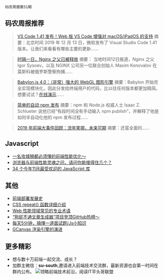 `码农周报第51期`

码农周报推荐
-------

>  [VS Code 1.41 发布！Web 版 VS Code 增强对 macOS/iPadOS 的支持](https://mp.weixin.qq.com/s/pMDIPgAgl2GDHDYpVD5ifg)
> 摘要：北京时间 2019 年 12 月 13 日，微软发布了 Visual Studio Code 1.41 版本。让我们来看看有哪些主要的更新……

>  [时隔一日，Nginx 之父已被释放](https://mp.weixin.qq.com/s/U4ihBOr4m0rUEjQwqXu9RA)
> 摘要： 当地时间12日报道，Nginx 之父 Igor Sysoev，以及 NGINX 公司另一位联合创始人 Maxim Konovalov 在莫斯科被俄罗斯警察拘捕……

> [Babylon.js 4.0：（非常）强大的 WebGL 图形引擎](https://mp.weixin.qq.com/s/snC6z-89imMRK0XY2Yw3qQ)
> 摘要：Babylon 开始完全实现模块化，因此分发给终端用户的代码，比以往任何版本都更加精简。想要试试？[在线演示](https://javascriptweekly.com/link/63240/web)……

> [简单的自动 npm 发布](https://javascriptweekly.com/link/63246/web)
> 摘要：npm 和 Node.js 权威人士 Isaac Z. Schlueter 说他已经“有段时间没有手动输入 npm publish”，并解释了他是如何半自动化他的 npm 发布过程……

> [2019 年前端大事件回顾：流年笑掷，未来可期](https://juejin.im/post/5def782ce51d4558181d27ce)
> 摘要：还蛮全面的……



Javascript
-------
+ [一名攻城狮都必须懂的前端性能优化～](https://mp.weixin.qq.com/s/eb--XrPsDunGXscwotnpAw)
+ [浏览器与前端性能灵魂之问，请问你能接得住几个？](https://juejin.im/post/5df5bcea6fb9a016091def69)
+ [34 个今年11月最受欢迎的 JavaScript 库](https://juejin.im/post/5df65fbdf265da33d83e70b7)


其他
-------

+ [前端部署发展史](https://mp.weixin.qq.com/s/T_Uig7XAljyl4E4OjjtdCw)
+ [CSS repeat() 函数详细介绍](https://www.zhangxinxu.com/wordpress/2019/12/css-repeat/)
+ [Web 性能领域常见的专业术语](https://github.com/berwin/Blog/issues/46)
+ [“狗屁不通文章生成器”项目登顶GitHub热榜～](https://mp.weixin.qq.com/s/DxsFzHWzDSzPXQ8wzwUAsQ)
+ [每天5分钟，搞懂一道面试题/Js小知识](https://www.javascriptc.com/interview-tips/)
+ [GCanvas 渲染引擎的演进](https://mp.weixin.qq.com/s/WJjDmEUm0Y_rYPgKs-Stxw)


更多精彩
-------
+ 想与数十万前端一起交流、成长？
+ 加群主微信：**su-south**,邀请进入前端技术交流群，最新资源也会第一时间在群内公布。
![领略前端技术前沿，阅读IT平头哥联盟](https://user-images.githubusercontent.com/18324563/70633966-608b2980-1c6c-11ea-8123-34f1fd13484e.png)



